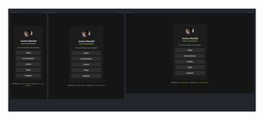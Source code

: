 ![My attempt at the frontend mentor social links profile challenge](fem-social-links-profile-polypane.png)
